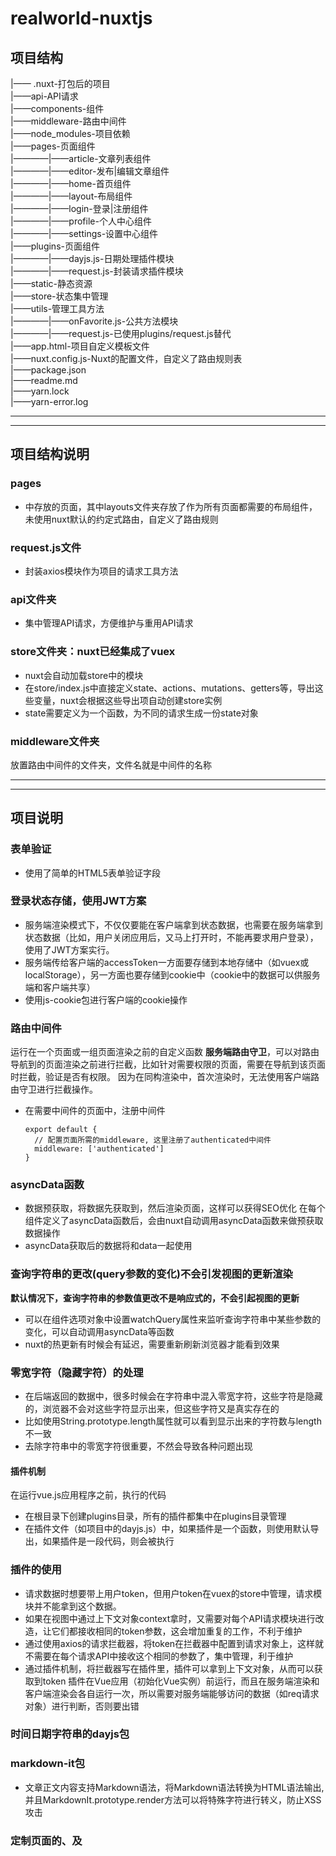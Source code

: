# realworld-nuxtjs

##  项目结构
|—— .nuxt-打包后的项目      
|——api-API请求      
|——components-组件      
|——middleware-路由中间件      
|——node_modules-项目依赖      
|——pages-页面组件      
|————|——article-文章列表组件     
|————|——editor-发布|编辑文章组件     
|————|——home-首页组件    
|————|——layout-布局组件      
|————|——login-登录|注册组件     
|————|——profile-个人中心组件     
|————|——settings-设置中心组件     
|——plugins-页面组件      
|————|——dayjs.js-日期处理插件模块       
|————|——request.js-封装请求插件模块     
|——static-静态资源     
|——store-状态集中管理      
|——utils-管理工具方法     
|————|——onFavorite.js-公共方法模块     
|————|——request.js-已使用plugins/request.js替代     
|——app.html-项目自定义模板文件      
|——nuxt.config.js-Nuxt的配置文件，自定义了路由规则表    
|——package.json      
|——readme.md     
|——yarn.lock      
|——yarn-error.log     

---------------------------------------------------------------------------------------               
---------------------------------------------------------------------------------------                 




##  项目结构说明

### pages
- 中存放的页面，其中layouts文件夹存放了作为所有页面都需要的布局组件，未使用nuxt默认的约定式路由，自定义了路由规则

### request.js文件
- 封装axios模块作为项目的请求工具方法

### api文件夹
- 集中管理API请求，方便维护与重用API请求

### store文件夹：nuxt已经集成了vuex
- nuxt会自动加载store中的模块
- 在store/index.js中直接定义state、actions、mutations、getters等，导出这些变量，nuxt会根据这些导出项自动创建store实例
- state需要定义为一个函数，为不同的请求生成一份state对象

### middleware文件夹
放置路由中间件的文件夹，文件名就是中间件的名称

---------------------------------------------------------------------------------------               
---------------------------------------------------------------------------------------                 






## 项目说明

### 表单验证
- 使用了简单的HTML5表单验证字段

### 登录状态存储，使用JWT方案
- 服务端渲染模式下，不仅仅要能在客户端拿到状态数据，也需要在服务端拿到状态数据（比如，用户关闭应用后，又马上打开时，不能再要求用户登录），使用了JWT方案实行。
- 服务端传给客户端的accessToken一方面要存储到本地存储中（如vuex或localStorage），另一方面也要存储到cookie中（cookie中的数据可以供服务端和客户端共享）
- 使用js-cookie包进行客户端的cookie操作

### 路由中间件
运行在一个页面或一组页面渲染之前的自定义函数
**服务端路由守卫**，可以对路由导航到的页面渲染之前进行拦截，比如针对需要权限的页面，需要在导航到该页面时拦截，验证是否有权限。
因为在同构渲染中，首次渲染时，无法使用客户端路由守卫进行拦截操作。
- 在需要中间件的页面中，注册中间件
  ```
  export default {
    // 配置页面所需的middleware, 这里注册了authenticated中间件
    middleware: ['authenticated']
  }
  ```

### asyncData函数
- 数据预获取，将数据先获取到，然后渲染页面，这样可以获得SEO优化
在每个组件定义了asyncData函数后，会由nuxt自动调用asyncData函数来做预获取数据操作
- asyncData获取后的数据将和data一起使用

### 查询字符串的更改(query参数的变化)不会引发视图的更新渲染
**默认情况下，查询字符串的参数值更改不是响应式的，不会引起视图的更新**
- 可以在组件选项对象中设置watchQuery属性来监听查询字符串中某些参数的变化，可以自动调用asyncData等函数
- nuxt的热更新有时候会有延迟，需要重新刷新浏览器才能看到效果

### 零宽字符（隐藏字符）的处理
- 在后端返回的数据中，很多时候会在字符串中混入零宽字符，这些字符是隐藏的，浏览器不会对这些字符显示出来，但这些字符又是真实存在的
- 比如使用String.prototype.length属性就可以看到显示出来的字符数与length不一致
- 去除字符串中的零宽字符很重要，不然会导致各种问题出现

#### 插件机制
在运行vue.js应用程序之前，执行的代码
- 在根目录下创建plugins目录，所有的插件都集中在plugins目录管理
- 在插件文件（如项目中的dayjs.js）中，如果插件是一个函数，则使用默认导出，如果插件是一段代码，则会被执行

### 插件的使用
- 请求数据时想要带上用户token，但用户token在vuex的store中管理，请求模块并不能拿到这个数据。
- 如果在视图中通过上下文对象context拿时，又需要对每个API请求模块进行改造，让它们都接收相同的token参数，这会增加重复的工作，不利于维护
- 通过使用axios的请求拦截器，将token在拦截器中配置到请求对象上，这样就不需要在每个请求API中接收这个相同的参数了，集中管理，利于维护
- 通过插件机制，将拦截器写在插件里，插件可以拿到上下文对象，从而可以获取到token
插件在Vue应用（初始化Vue实例）前运行，而且在服务端渲染和客户端渲染会各自运行一次，所以需要对服务端能够访问的数据（如req请求对象）进行判断，否则要出错

### 时间日期字符串的dayjs包

### markdown-it包
- 文章正文内容支持Markdown语法，将Markdown语法转换为HTML语法输出, 并且MarkdownIt.prototype.render方法可以将特殊字符进行转义，防止XSS攻击

### 定制页面的<head>、<meta>及<title>标签内容，这样有利于优化SEO
- 针对特定页面的个性化定制，需要在页面组件中定义head() {} 方法来实现：
  ```
  head() {
      return {
        title: `${this.article.title} - RealWorld`, // title mate
        meta: [
          {
            hid: 'description', //为了避免子组件中的 meta 标签不能正确覆盖父组件中相同的标签而产生重复的现象，建议利用 hid 键为 meta 标签配一个唯一的标识编号
            name: 'description',
            content: this.article.description  // 文章内容
          }
        ]
      }
    }
  ```

  ### 幂等请求自动重发机制
- 在请求出现错误时，自动重发幂等请求，这需要添加重发请求的配置字段，以及一个响应拦截器，用来对错误对象进行分析，然后重发请求
- axios在0.20.0-0版本下修正了自定义配置字段的合并问题，0.19.2仍然存在问题
- 可以使用axios-retry包来实现，但默认情况下，超时请求不会重发，需要自己配置retryCondition字段

---------------------------------------------------------------------------------------               
---------------------------------------------------------------------------------------                 





## 构建与部署

### 构建
参考 https://zh.nuxtjs.org/guide/commands
- `nuxt build`命令：利用webpack编译应用，压缩文件, 将构建结果放在.nuxt目录和.nuxt/dist目录
- `nuxt start`命令：以生产模式启动一个web服务器（需要先执行`nuxt build`）
- `nuxt generate`命令：依据路由配置，生成静态HTML文件（纯静态渲染）

### 部署

#### type1: 简单部署
- 配置服务端的host和port
  - 在nuxt.config.js中配置server字段, host和port分别默认是localhost和3000，需要根据实际情况修改
- 压缩发布包
  - .nuxt目录、static目录、nuxt.config.js文件、package.json和package-lock.json文件，以及可能的pm2.config.json文件，这些目录和文件需要上传服务器，先进行gzip压缩
- 把发布包传到服务端
  - FTP
  - Git
  - Linux的SCP命令: `scp 当前压缩包路径 远程主机压缩包路径`，将当前的压缩包放到远程主机的某个路径
- 解压发布包
- 安装依赖
- 启动服务
  - 启动服务时，可以直接采用npm start的方式，但这种方式下，node进程占用了shell，导致shell无法关闭，也无法退出远程登录
  - 后台启动服务：
    - 采用 `nohup npm start &`的方式启动，然后可以exit命令退出登录状态
    - 使用pm2包来启动node后台服务，全局安装`npm install pm2 -g`，使用`pm2 start npm -- start`命令启动后台服务，使用`pm2 stop id`关闭服务（这里的id是pm2管理进程时生成的id，不是系统给进程分配的id）

##### pm2包管理node服务
pm2常用命令
- `pm2 list`：查看应用列表
- `pm2 start`：启动应用
- `pm2 stop`: 停止应用 
- `pm2 reload`: 重载应用, 重载和重启的区别在于，重载会保留至少一个进程激活的情况下，一个一个重启进程，kill原进程
- `pm2 restart`: 重启应用，先kill原有进程，再启动
- `pm2 delete`: 删除应用

---------------------------------------------------------------------------------------                                         



#### type2: 自动部署
CI/CD方式实现自动部署
<div>
  <img src="https://img-blog.csdnimg.cn/20200811104257624.png?x-oss-process=image/watermark,type_ZmFuZ3poZW5naGVpdGk,shadow_10,text_aHR0cHM6Ly9ibG9nLmNzZG4ubmV0L214eWRsMjAwOQ==,size_16,color_FFFFFF,t_70" />
</div>

##### CI/CD服务
- 持续集成或持续服务，如GitHub有Actions等

##### GitHub Actions实现自动部署
前置条件：Linux服务器 + 上传GitHub
- 配置Github Access Token: 身份验证，用来使用GitHub API，操作GitHub仓库做CI
  - 生成：https://github.com/settings/tokens,
    - 选择generate new token, 在note中填写token名称(token名称有命名规则，最好不要有连字符)
    - 在select scopes中选择权限设置，这里勾选repo, 表示token的操作权限是仓库
  - 配置到项目的Settings/Secrets中: https://github.com/henji-1122/realworld-nuxtjs/settings/secrets
    - 点击new Secret
     - name填写token的name
     - value填写token的值
- 配置GitHub Actions执行脚本
  - 在项目根目录创建.github/workflows目录
  - workflows目录下创建main.yml, main.yml为Github Action的执行脚本
  - 在仓库的Secrets中创建new Secret，配置远程服务器的主机IP、用户登录名和密码以及登录用的端口号，这些信息每一个都需要配置一个secret
    - ssh连接登录服务默认端口号22
  - 修改PM2的配置文件pm2.config.json
  - 提交更新: 
    - 由于我们的main.yml使用tag来触发自动部署，所以提交的更新如果想触发自动部署，需要使用`git tag`给提交打标签，然后将标签提交到远程仓库`git push origin <tagname>`
    - 先将提交push到远端，然后给该提交打标签，并且将标签push到远端，这将会触发自动部署
  - 查看自动部署状态
    - 选择仓库的Actions选项卡查看
  - 访问网站
  - 提交更新


